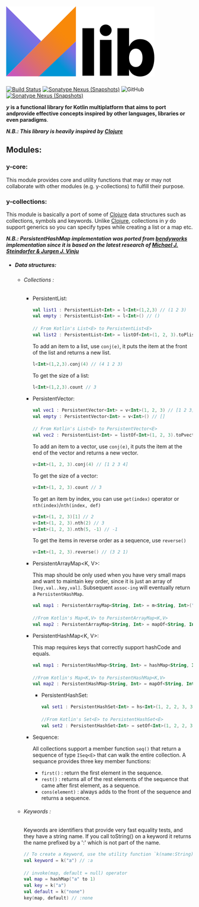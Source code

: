 ![Y](docs/art/logo-with-text.png)
========

[![Build Status](https://github.com/whyrising/y/workflows/build/badge.svg)](https://github.com/whyrising/y/actions) [![Sonatype Nexus (Snapshots)](https://img.shields.io/maven-central/v/com.github.whyrising.y/y-common?color=blue&label=latest%20release&server=https%3A%2F%2Foss.sonatype.org)](http://search.maven.org/#search|ga|1|com.github.whyrising.y) ![GitHub](https://img.shields.io/github/license/whyrising/y) [![Sonatype Nexus (Snapshots)](https://img.shields.io/nexus/s/com.github.whyrising.y/y-core?label=latest%20snapshot&server=https%3A%2F%2Foss.sonatype.org)](https://oss.sonatype.org/content/repositories/snapshots/com/github/whyrising/y/)

***y* is a functional library for Kotlin multiplatform that aims to port andprovide effective concepts inspired by other languages, libraries or even paradigms**.

***N.B.: This library is heavily inspired by [Clojure](https://clojure.org/index)***

## Modules:

### y-core:

This module provides core and utility functions that may or may not collaborate with other modules (e.g. y-collections) to fulfill their purpose.

### y-collections:

This module is basically a port of some of [Clojure](https://clojure.org/index) data structures such as collections, symbols and keywords. Unlike [Clojure](https://clojure.org/index), collections in *y* do support generics so you can specify types while creating a list or a map etc.

***N.B.: PersistentHashMap implementation was ported from [bendyworks](https://github.com/bendyworks/lean-map) implementation since it is based on the latest research of [Michael J. Steindorfer & Jurgen J. Vinju](https://michael.steindorfer.name/publications/oopsla15.pdf)***

- ##### Data structures:

  - ###### Collections :

    - PersistentList<E>:

      ```kotlin
      val list1 : PersistentList<Int> = l<Int>(1,2,3) // (1 2 3)
      val empty : PersistentList<Int> = l<Int>() // ()
      
      // From Kotlin's List<E> to PersistentList<E>
      val list2 : PersistentList<Int> = listOf<Int>(1, 2, 3).toPlist() // (1 2 3)
      ```

      To add an item to a list, use `conj(e)`, it puts the item at the front of the list and returns a new list.

      ```kotlin
      l<Int>(1,2,3).conj(4) // (4 1 2 3)
      ```

      To get the size of a list:

      ```kotlin
      l<Int>(1,2,3).count // 3
      ```

    - PersistentVector<E>:
  
        ```kotlin
      val vec1 : PersistentVector<Int> = v<Int>(1, 2, 3) // [1 2 3]
        val empty : PersistentVector<Int> = v<Int>() // []
        
        // From Kotlin's List<E> to PersistentVector<E>
        val vec2 : PersistentList<Int> = listOf<Int>(1, 2, 3).toPvector() // [1 2 3]
      ```
    
      To add an item to a vector, use `conj(e)`, it puts the item at the end of the vector and returns a new vector.
    
      ```kotlin
      v<Int>(1, 2, 3).conj(4) // [1 2 3 4]
      ```
    
      To get the size of a vector:
    
      ```kotlin
      v<Int>(1, 2, 3).count // 3
      ```
    
      To get an item by index, you can use `get(index)` operator or `nth(index)`/`nth(index, def)`
    
      ```kotlin
      v<Int>(1, 2, 3)[1] // 2
      v<Int>(1, 2, 3).nth(2) // 3
      v<Int>(1, 2, 3).nth(5, -1) // -1
      ```
    
      To get the items in reverse order as a sequence, use `reverse()`
    
      ```kotlin
      v<Int>(1, 2, 3).reverse() // (3 2 1)
      ```
    
    - PersistentArrayMap<K, V>:
    
      This map should be only used when you have very small maps and want to maintain key order, since it is just an array of `[key,val..key,val]`. Subsequent `assoc-ing` will eventually return a `PersistentHashMap`.
    
        ```kotlin
        val map1 : PersistentArrayMap<String, Int> = m<String, Int>("1" to 1, "2" to 2) // {"1" 1, "2" 2}
          
        //From Kotlin's Map<K,V> to PersistentArrayMap<K,V>
        val map2 : PersistentArrayMap<String, Int> = mapOf<String, Int>("1" to 1, "2" to 2).toPArrayMap() // {"1" 1, "2" 2}
        ```
  
    - PersistentHashMap<K, V>:
    
        This map requires keys that correctly support hashCode and equals.
    
        ```kotlin
        val map1 : PersistentHashMap<String, Int> = hashMap<String, Int>("1" to 1, "2" to 2) // {"1" 1, "2" 2}
        
        //From Kotlin's Map<K,V> to PersistentHashMap<K,V>
        val map2 : PersistentHashMap<String, Int> = mapOf<String, Int>("1" to 1, "2" to 2).toPhashMap() // {"1" 1, "2" 2}
      ```
    
      - PersistentHashSet<E>:
    
        ```kotlin
        val set1 : PersistentHashSet<Int> = hs<Int>(1, 2, 2, 3, 3) // #{1 2 3}
        
        //From Kotlin's Set<E> to PersistentHashSet<E>
        val set2 : PersistentHashSet<Int> = setOf<Int>(1, 2, 2, 3 ,3).toPhashSet() // #{1 2 3}
        ```
  
    - Sequence:
    
        All collections support a member function `seq()` that return a sequence of type `ISeq<E>` that can walk the entire collection. A sequance provides three key member functions:
    
      - `first()` : return the first element in the sequence.
      - `rest()` : returns all of the rest elements of the sequence that came after first element, as a sequence.
      - `cons(element)` : always adds to the front of the sequence and returns a sequence.
  
  - ###### Keywords :
  
    Keywords are identifiers that provide very fast equality tests, and they have a string name. If you call toString() on a keyword it returns the name prefixed by a ':' which is not part of the name.
  
    ```kotlin
    // To create a Keyword, use the utility function `k(name:String)`:
    val keyword = k("a") // :a
    
    // invoke(map, default = null) operator
    val map = hashMap("a" to 1)
    val key = k("a")
    val default = k("none")
    key(map, default) // :none
    ```

